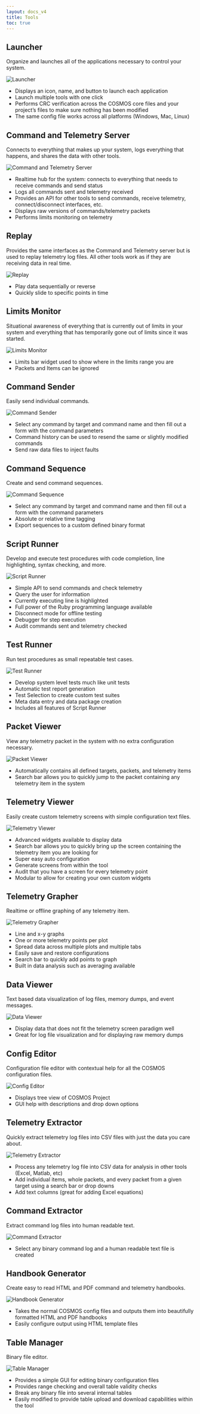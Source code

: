 ```yaml
---
layout: docs_v4
title: Tools
toc: true
---
```


## Launcher

Organize and launches all of the applications necessary to control your system.

![Launcher](/img/tools/launcher.png)

- Displays an icon, name, and button to launch each application
- Launch multiple tools with one click
- Performs CRC verification across the COSMOS core files and your project’s files to make sure nothing has been modified
- The same config file works across all platforms (Windows, Mac, Linux)

## Command and Telemetry Server

Connects to everything that makes up your system, logs everything that happens, and shares the data with other tools.

![Command and Telemetry Server](/img/tools/cmd_tlm_server.png)

- Realtime hub for the system: connects to everything that needs to receive commands and send status
- Logs all commands sent and telemetry received
- Provides an API for other tools to send commands, receive telemetry, connect/disconnect interfaces, etc.
- Displays raw versions of commands/telemetry packets
- Performs limits monitoring on telemetry

## Replay

Provides the same interfaces as the Command and Telemetry server but is used to replay telemetry log files. All other tools work as if they are receiving data in real time.

![Replay](/img/tools/replay.png)

- Play data sequentially or reverse
- Quickly slide to specific points in time

## Limits Monitor

Situational awareness of everything that is currently out of limits in your system and everything that has temporarily gone out of limits since it was started.

![Limits Monitor](/img/tools/limits_monitor.png)

- Limits bar widget used to show where in the limits range you are
- Packets and Items can be ignored

## Command Sender

Easily send individual commands.

![Command Sender](/img/tools/cmd_sender.png)

- Select any command by target and command name and then fill out a form with the command parameters
- Command history can be used to resend the same or slightly modified commands
- Send raw data files to inject faults

## Command Sequence

Create and send command sequences.

![Command Sequence](/img/tools/cmd_sequence.png)

- Select any command by target and command name and then fill out a form with the command parameters
- Absolute or relative time tagging
- Export sequences to a custom defined binary format

## Script Runner

Develop and execute test procedures with code completion, line highlighting, syntax checking, and more.

![Script Runner](/img/tools/script_runner.png)

- Simple API to send commands and check telemetry
- Query the user for information
- Currently executing line is highlighted
- Full power of the Ruby programming language available
- Disconnect mode for offline testing
- Debugger for step execution
- Audit commands sent and telemetry checked

## Test Runner

Run test procedures as small repeatable test cases.

![Test Runner](/img/tools/test_runner.png)

- Develop system level tests much like unit tests
- Automatic test report generation
- Test Selection to create custom test suites
- Meta data entry and data package creation
- Includes all features of Script Runner

## Packet Viewer

View any telemetry packet in the system with no extra configuration necessary.

![Packet Viewer](/img/tools/pkt_viewer.png)

- Automatically contains all defined targets, packets, and telemetry items
- Search bar allows you to quickly jump to the packet containing any telemetry item in the system

## Telemetry Viewer

Easily create custom telemetry screens with simple configuration text files.

![Telemetry Viewer](/img/tools/tlm_viewer.png)

- Advanced widgets available to display data
- Search bar allows you to quickly bring up the screen containing the telemetry item you are looking for
- Super easy auto configuration
- Generate screens from within the tool
- Audit that you have a screen for every telemetry point
- Modular to allow for creating your own custom widgets

## Telemetry Grapher

Realtime or offline graphing of any telemetry item.

![Telemetry Grapher](/img/tools/tlm_grapher.png)

- Line and x-y graphs
- One or more telemetry points per plot
- Spread data across multiple plots and multiple tabs
- Easily save and restore configurations
- Search bar to quickly add points to graph
- Built in data analysis such as averaging available

## Data Viewer

Text based data visualization of log files, memory dumps, and event messages.

![Data Viewer](/img/tools/data_viewer.png)

- Display data that does not fit the telemetry screen paradigm well
- Great for log file visualization and for displaying raw memory dumps

## Config Editor

Configuration file editor with contextual help for all the COSMOS configuration files.

![Config Editor](/img/tools/config_editor.png)

- Displays tree view of COSMOS Project
- GUI help with descriptions and drop down options

## Telemetry Extractor

Quickly extract telemetry log files into CSV files with just the data you care about.

![Telemetry Extractor](/img/tools/tlm_extractor.png)

- Process any telemetry log file into CSV data for analysis in other tools (Excel, Matlab, etc)
- Add individual items, whole packets, and every packet from a given target using a search bar or drop downs
- Add text columns (great for adding Excel equations)

## Command Extractor

Extract command log files into human readable text.

![Command Extractor](/img/tools/cmd_extractor.png)

- Select any binary command log and a human readable text file is created

## Handbook Generator

Create easy to read HTML and PDF command and telemetry handbooks.

![Handbook Generator](/img/tools/handbook_generator.png)

- Takes the normal COSMOS config files and outputs them into beautifully formatted HTML and PDF handbooks
- Easily configure output using HTML template files

## Table Manager

Binary file editor.

![Table Manager](/img/tools/table_manager.png)

- Provides a simple GUI for editing binary configuration files
- Provides range checking and overall table validity checks
- Break any binary file into several internal tables
- Easily modified to provide table upload and download capabilities within the tool
